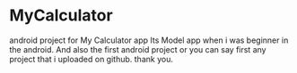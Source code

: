 # MyCalculator
android project for My Calculator app
Its Model app when i was beginner in the android.
And also the first android project or you can say first any project that i uploaded on github.
thank you.
